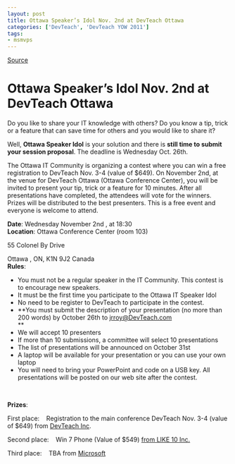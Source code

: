 ```yaml
---
layout: post
title: Ottawa Speaker’s Idol Nov. 2nd at DevTeach Ottawa
categories: ['DevTeach', 'DevTeach YOW 2011']
tags:
- msmvps
---
```

[Source](http://blogs.msmvps.com/peterritchie/2011/10/05/ottawa-speaker-s-idol-nov-2nd-at-devteach-ottawa/ "Permalink to Ottawa Speaker’s Idol Nov. 2nd at DevTeach Ottawa")

# Ottawa Speaker’s Idol Nov. 2nd at DevTeach Ottawa

Do you like to share your IT knowledge with others? Do you know a tip, trick or a feature that can save time for others and you would like to share it?

Well, **Ottawa Speaker Idol** is your solution and there is **still time to submit your session proposal**. The deadline is Wednesday Oct. 26th.

The Ottawa IT Community is organizing a contest where you can win a free registration to DevTeach Nov. 3-4 (value of $649). On November 2nd, at the venue for DevTeach Ottawa (Ottawa Conference Center), you will be invited to present your tip, trick or a feature for 10 minutes. After all presentations have completed, the attendees will vote for the winners. Prizes will be distributed to the best presenters. This is a free event and everyone is welcome to attend.

**Date**: Wednesday November 2nd , at 18:30   
**Location**: Ottawa Conference Center (room 103)

55 Colonel By Drive

Ottawa , ON, K1N 9J2 Canada   
**Rules**:

* You must not be a regular speaker in the IT Community. This contest is to encourage new speakers.
* It must be the first time you participate to the Ottawa IT Speaker Idol
* No need to be register to DevTeach to participate in the contest.
* **You must submit the description of your presentation (no more than 200 words) by October 26th to [jrroy@DevTeach.com][1]   
**
* We will accept 10 presenters
* If more than 10 submissions, a committee will select 10 presentations
* The list of presentations will be announced on October 31st
* A laptop will be available for your presentation or you can use your own laptop
* You will need to bring your PowerPoint and code on a USB key. All presentations will be posted on our web site after the contest.

 

**Prizes**:

First place:    Registration to the main conference DevTeach Nov. 3-4 (value of $649) from [DevTeach Inc][2].

Second place:    Win 7 Phone (Value of $549) [from LIKE 10 Inc.][3]

Third place:    TBA from [Microsoft][4]

[1]: mailto:jrroy%40DevTeach.com
[2]: http://www.devteach.com/Index.aspx
[3]: http://www.like10.com/
[4]: http://blogs.msdn.com/b/cdndevs/


